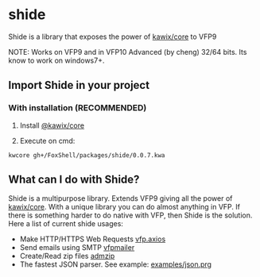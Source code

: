 # shide
Shide is a library that exposes the power of [kawix/core](https://github.com/kodhework/kawix) to VFP9

NOTE: Works on VFP9 and in VFP10 Advanced (by cheng) 32/64 bits. Its know to work on windows7+.


## Import Shide in your project 

### With installation (RECOMMENDED)


1. Install [@kawix/core](https://github.com/kodhework/kawix/blob/master/core/INSTALL.md)

2. Execute on cmd: 

```
kwcore gh+/FoxShell/packages/shide/0.0.7.kwa
```

## What can I do with Shide?

Shide is a multipurpose library. Extends VFP9 giving all the power of [kawix/core](https://github.com/kodhework/kawix). With a unique library you can do almost anything in VFP. If there is something harder to do native with VFP, then Shide is the solution. Here a list of current shide usages: 

- Make HTTP/HTTPS Web Requests [vfp.axios](https://github.com/FoxShell/vfp.axios)
- Send emails using SMTP [vfpmailer](https://github.com/FoxShell/vfpmailer)
- Create/Read zip files [admzip](https://github.com/FoxShell/admzip)
- The fastest JSON parser. See example: [examples/json.prg](examples/json.prg)
